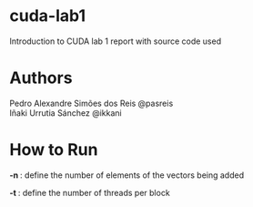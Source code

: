 # cuda-lab1
Introduction to CUDA lab 1 report with source code used

# Authors
Pedro Alexandre Simões dos Reis @pasreis</br>
Iñaki Urrutia Sánchez @ikkani<br/>

# How to Run

**-n <number of elements>**: define the number of elements of the vectors being added

**-t <number of threads per block>**: define the number of threads per block